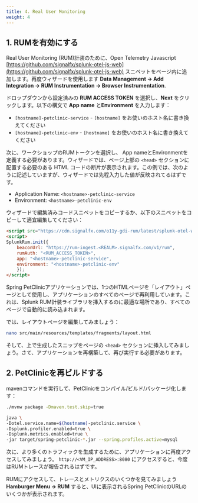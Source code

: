 ```yaml
---
title: 4. Real User Monitoring
weight: 4
---
```


## 1. RUMを有効にする

Real User Monitoring (RUM)計装のために、Open Telemetry Javascript [https://github.com/signalfx/splunk-otel-js-web](https://github.com/signalfx/splunk-otel-js-web) スニペットをページ内に追加します。再度ウィザードを使用します **Data Management → Add Integration → RUM Instrumentation → Browser Instrumentation**.

ドロップダウンから設定済みの **RUM ACCESS TOKEN** を選択し、**Next** をクリックします。以下の構文で **App name** と**Environment** を入力します：

- `[hostname]-petclinic-service` - `[hostname]` をお使いのホスト名に書き換えてください
- `[hostname]-petclinic-env` - `[hostname]` をお使いのホスト名に書き換えてください

次に、ワークショップのRUMトークンを選択し、 App nameとEnvironmentを定義する必要があります。ウィザードでは、ページ上部の `<head>` セクションに配置する必要のある HTML コードの断片が表示されます。この例では、次のように記述していますが、ウィザードでは先程入力した値が反映されてるはずです。

- Application Name: `<hostname>-petclinic-service`
- Environment: `<hostname>-petclinic-env`

ウィザードで編集済みコードスニペットをコピーするか、以下のスニペットをコピーして適宜編集してください：

``` html
<script src="https://cdn.signalfx.com/o11y-gdi-rum/latest/splunk-otel-web.js" crossorigin="anonymous"></script>
<script>
SplunkRum.init({
    beaconUrl: "https://rum-ingest.<REALM>.signalfx.com/v1/rum",
    rumAuth: "<RUM_ACCESS_TOKEN>",
    app: "<hostname>-petclinic-service",
    environment: "<hostname>-petclinic-env"
    });
</script>
```

Spring PetClinicアプリケーションでは、1つのHTMLページを「レイアウト」ページとして使用し、アプリケーションのすべてのページで再利用しています。これは、Splunk RUM計装ライブラリを挿入するのに最適な場所であり、すべてのページで自動的に読み込まれます。

では、レイアウトページを編集してみましょう：

```bash
nano src/main/resources/templates/fragments/layout.html
```


そして、上で生成したスニップをページの `<head>` セクションに挿入してみましょう。さて、アプリケーションを再構築して、再び実行する必要があります。

## 2. PetClinicを再ビルドする

mavenコマンドを実行して、PetClinicをコンパイル/ビルド/パッケージ化します：

```bash
./mvnw package -Dmaven.test.skip=true
```

```bash
java \
-Dotel.service.name=$(hostname)-petclinic.service \
-Dsplunk.profiler.enabled=true \
-Dsplunk.metrics.enabled=true \
-jar target/spring-petclinic-*.jar --spring.profiles.active=mysql
```


次に、より多くのトラフィックを生成するために、アプリケーションに再度アクセスしてみましょう。 `http://<VM_IP_ADDRESS>:8080` にアクセスすると、今度はRUMトレースが報告されるはずです。

RUMにアクセスして、トレースとメトリクスのいくつかを見てみましょう **Hamburger Menu → RUM** すると、UIに表示されるSpring PetClinicのURLのいくつかが表示されます。

